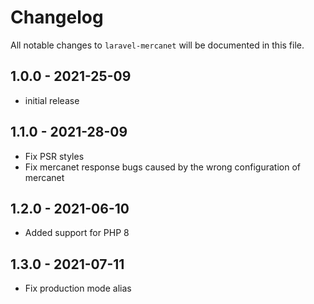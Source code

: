 # Changelog

All notable changes to `laravel-mercanet` will be documented in this file.

## 1.0.0 - 2021-25-09

- initial release

## 1.1.0 - 2021-28-09

- Fix PSR styles
- Fix mercanet response bugs caused by the wrong configuration of mercanet

## 1.2.0 - 2021-06-10

- Added support for PHP 8

## 1.3.0 - 2021-07-11

- Fix production mode alias